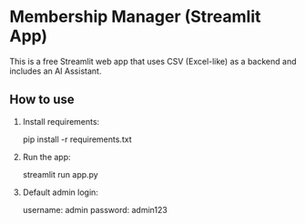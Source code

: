 # Membership Manager (Streamlit App)

This is a free Streamlit web app that uses CSV (Excel-like) as a backend and includes an AI Assistant.

## How to use

1. Install requirements:

    pip install -r requirements.txt

2. Run the app:

    streamlit run app.py

3. Default admin login:

    username: admin
    password: admin123
